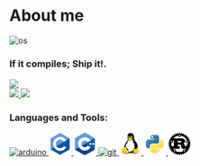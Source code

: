 <h1>About me</h1>

![os](https://svgshare.com/i/Zhy.svg)

<h3>If it compiles; Ship it!.</h3>

<a style="halign:center">
  <img align="center" valign="center" src="https://github-readme-stats.vercel.app/api?username=FelixSchladt&show_icons=true&theme=react" />
</a>

<br>

<a href="https://github.com/FelixSchladt">
  <img src="https://github-readme-streak-stats.herokuapp.com/?user=FelixSchladt&theme=react&hide_border=true" />
</a>

<a href="https://github.com/FelixSchladt?tab=repositories">
  <img src="https://github-readme-stats.vercel.app/api/top-langs/?username=FelixSchladt&langs_count=6&theme=react&layout=compact&hide_border=true" />
</a>

<h3 align="left">Languages and Tools:</h3>
<p align="left"> <a href="https://www.arduino.cc/" target="_blank" rel="noreferrer"> <img src="https://cdn.worldvectorlogo.com/logos/arduino-1.svg" alt="arduino" width="40" height="40"/> </a> <a href="https://www.cprogramming.com/" target="_blank" rel="noreferrer"> <img src="https://raw.githubusercontent.com/devicons/devicon/master/icons/c/c-original.svg" alt="c" width="40" height="40"/> </a> <a href="https://www.w3schools.com/cpp/" target="_blank" rel="noreferrer"> <img src="https://raw.githubusercontent.com/devicons/devicon/master/icons/cplusplus/cplusplus-original.svg" alt="cplusplus" width="40" height="40"/> </a> <a href="https://git-scm.com/" target="_blank" rel="noreferrer"> <img src="https://www.vectorlogo.zone/logos/git-scm/git-scm-icon.svg" alt="git" width="40" height="40"/> </a> <a href="https://www.linux.org/" target="_blank" rel="noreferrer"> <img src="https://raw.githubusercontent.com/devicons/devicon/master/icons/linux/linux-original.svg" alt="linux" width="40" height="40"/> </a> <a href="https://www.python.org" target="_blank" rel="noreferrer"> <img src="https://raw.githubusercontent.com/devicons/devicon/master/icons/python/python-original.svg" alt="python" width="40" height="40"/> </a> <a href="https://www.rust-lang.org" target="_blank" rel="noreferrer"> <img src="https://raw.githubusercontent.com/devicons/devicon/master/icons/rust/rust-plain.svg" alt="rust" width="40" height="40"/> </a> </p>
